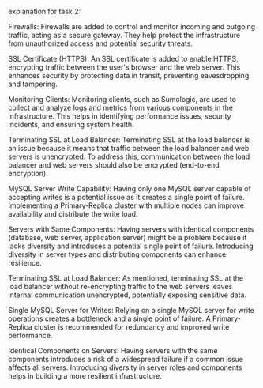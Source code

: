 explanation for task 2:

Firewalls:
Firewalls are added to control and monitor incoming and outgoing traffic, acting as a secure gateway. They help protect the infrastructure from unauthorized access and potential security threats.

SSL Certificate (HTTPS):
An SSL certificate is added to enable HTTPS, encrypting traffic between the user's browser and the web server. This enhances security by protecting data in transit, preventing eavesdropping and tampering.

Monitoring Clients:
Monitoring clients, such as Sumologic, are used to collect and analyze logs and metrics from various components in the infrastructure. This helps in identifying performance issues, security incidents, and ensuring system health.

Terminating SSL at Load Balancer:
Terminating SSL at the load balancer is an issue because it means that traffic between the load balancer and web servers is unencrypted. To address this, communication between the load balancer and web servers should also be encrypted (end-to-end encryption).

MySQL Server Write Capability:
Having only one MySQL server capable of accepting writes is a potential issue as it creates a single point of failure. Implementing a Primary-Replica cluster with multiple nodes can improve availability and distribute the write load.

Servers with Same Components:
Having servers with identical components (database, web server, application server) might be a problem because it lacks diversity and introduces a potential single point of failure. Introducing diversity in server types and distributing components can enhance resilience.

Terminating SSL at Load Balancer:
As mentioned, terminating SSL at the load balancer without re-encrypting traffic to the web servers leaves internal communication unencrypted, potentially exposing sensitive data.

Single MySQL Server for Writes:
Relying on a single MySQL server for write operations creates a bottleneck and a single point of failure. A Primary-Replica cluster is recommended for redundancy and improved write performance.

Identical Components on Servers:
Having servers with the same components introduces a risk of a widespread failure if a common issue affects all servers. Introducing diversity in server roles and components helps in building a more resilient infrastructure.
